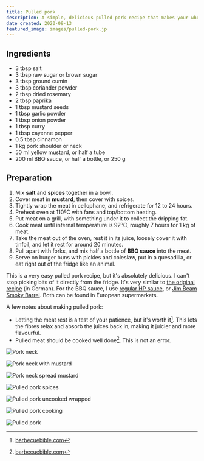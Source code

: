 ```yaml
---
title: Pulled pork
description: A simple, delicious pulled pork recipe that makes your whole house smell like heaven.
date_created: 2020-09-13
featured_image: images/pulled-pork.jp
---
```


## Ingredients

- 3 tbsp salt
- 3 tbsp raw sugar or brown sugar
- 3 tbsp ground cumin
- 3 tbsp coriander powder
- 2 tbsp dried rosemary
- 2 tbsp paprika
- 1 tbsp mustard seeds
- 1 tbsp garlic powder
- 1 tbsp onion powder
- 1 tbsp curry
- 1 tbsp cayenne pepper
- 0.5 tbsp cinnamon
- 1 kg pork shoulder or neck
- 50 ml yellow mustard, or half a tube
- 200 ml BBQ sauce, or half a bottle, or 250 g

## Preparation

1. Mix **salt** and **spices** together in a bowl.
2. Cover meat in **mustard**, then cover with spices.
3. Tightly wrap the meat in cellophane, and refrigerate for 12 to 24 hours.
4. Preheat oven at 110ºC with fans and top/bottom heating.
5. Put meat on a grill, with something under it to collect the dripping fat.
6. Cook meat until internal temperature is 92ºC, roughly 7 hours for 1 kg of meat.
7. Take the meat out of the oven, rest it in its juice, loosely cover it with tinfoil, and let it rest for around 20 minutes.
8. Pull apart with forks, and mix half a bottle of **BBQ sauce** into the meat.
9. Serve on burger buns with pickles and coleslaw, put in a quesadilla, or eat right out of the fridge like an animal.

This is a very easy pulled pork recipe, but it's absolutely delicious. I can't stop picking bits of it directly from the fridge. It's very similar to [the original recipe](https://www.springlane.de/magazin/rezeptideen/pulled-pork/) (in German). For the BBQ sauce, I use [regular HP sauce](https://amzn.to/2RoIaaY), or [Jim Beam Smoky Barrel](https://amzn.to/35WUnML). Both can be found in European supermarkets.

A few notes about making pulled pork:

- Letting the meat rest is a test of your patience, but it's worth it[^0]. This lets the fibres relax and absorb the juices back in, making it juicier and more flavourful.
- Pulled meat should be cooked well done[^0]. This is not an error.

[^0]: [barbecuebible.com](https://barbecuebible.com/2013/06/26/the-pull-of-pork-and-its-sauces/)

![Pork neck](/images/pork-neck.jpg)

![Pork neck with mustard](/images/pork-neck-with-mustard.jpg)

![Pork neck spread mustard](/images/pork-neck-spread-mustard.jpg)

![Pulled pork spices](/images/pulled-pork-spices.jpg)

![Pulled pork uncooked wrapped](/images/pulled-pork-uncooked-wrapped.jpg)

![Pulled pork cooking](/images/pulled-pork-cooking.JPG)

![Pulled pork](/images/pulled-pork.jpg)

